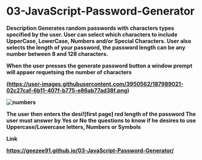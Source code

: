 # 03-JavaScript-Password-Generator

<b> Description <b>
Generates random passwords with characters types specified by the user. User can select which characters to include UpperCase, LowerCase, Numbers and/or  Special Characters. User also selects the length of your password, the password length can be any number between 8 and 128 characters.

When the user presses the generate password button a window prompt will appaer requetsing the number of characters
 
(https://user-images.githubusercontent.com/3950562/187989021-02c27caf-6b11-407f-b775-e86ab77ad38f.png)
 
 ![numbers](https://user-images.githubusercontent.com/3950562/187989082-74907fef-db62-44c7-a6fb-ba8d272eb02c.png)

The user then enters the desi![first page]
red length of the password
The user must answer by Yes or No the questions to know if he desires to use Uppercase/Lowercase letters, Numbers or Symbols

<b> 





<b> Link <b>


https://geezee91.github.io/03-JavaScript-Password-Generator/ 
